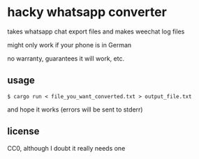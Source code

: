 hacky whatsapp converter
========================

takes whatsapp chat export files and makes weechat log files

might only work if your phone is in German

no warranty, guarantees it will work, etc.

## usage

```
$ cargo run < file_you_want_converted.txt > output_file.txt
```

and hope it works (errors will be sent to stderr)

## license

CC0, although I doubt it really needs one
